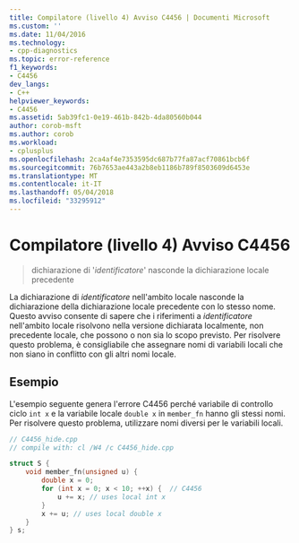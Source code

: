 ```yaml
---
title: Compilatore (livello 4) Avviso C4456 | Documenti Microsoft
ms.custom: ''
ms.date: 11/04/2016
ms.technology:
- cpp-diagnostics
ms.topic: error-reference
f1_keywords:
- C4456
dev_langs:
- C++
helpviewer_keywords:
- C4456
ms.assetid: 5ab39fc1-0e19-461b-842b-4da80560b044
author: corob-msft
ms.author: corob
ms.workload:
- cplusplus
ms.openlocfilehash: 2ca4af4e7353595dc687b77fa87acf70861bcb6f
ms.sourcegitcommit: 76b7653ae443a2b8eb1186b789f8503609d6453e
ms.translationtype: MT
ms.contentlocale: it-IT
ms.lasthandoff: 05/04/2018
ms.locfileid: "33295912"
---
```

# <a name="compiler-warning-level-4-c4456"></a>Compilatore (livello 4) Avviso C4456
  
> dichiarazione di '*identificatore*' nasconde la dichiarazione locale precedente
  
La dichiarazione di *identificatore* nell'ambito locale nasconde la dichiarazione della dichiarazione locale precedente con lo stesso nome. Questo avviso consente di sapere che i riferimenti a *identificatore* nell'ambito locale risolvono nella versione dichiarata localmente, non precedente locale, che possono o non sia lo scopo previsto. Per risolvere questo problema, è consigliabile che assegnare nomi di variabili locali che non siano in conflitto con gli altri nomi locale.  
    
## <a name="example"></a>Esempio
  
L'esempio seguente genera l'errore C4456 perché variabile di controllo ciclo `int x` e la variabile locale `double x` in `member_fn` hanno gli stessi nomi. Per risolvere questo problema, utilizzare nomi diversi per le variabili locali.  
  
```cpp  
// C4456_hide.cpp
// compile with: cl /W4 /c C4456_hide.cpp

struct S {
    void member_fn(unsigned u) {
        double x = 0;
        for (int x = 0; x < 10; ++x) {  // C4456
            u += x; // uses local int x
        } 
        x += u; // uses local double x
    }
} s;
```  
